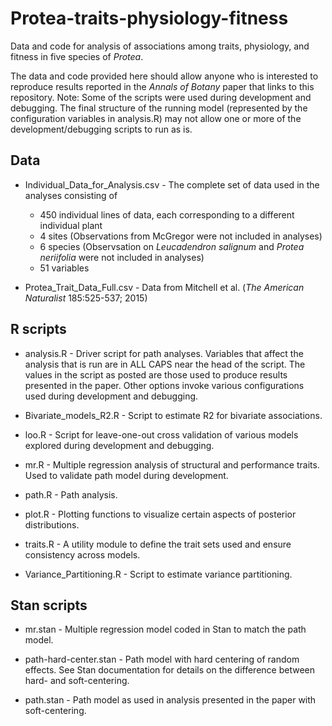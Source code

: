 # Protea-traits-physiology-fitness

Data and code for analysis of associations among traits, physiology,
and fitness in five species of _Protea_.

The data and code provided here should allow anyone who is interested
to reproduce results reported in the _Annals of Botany_ paper that
links to this repository. Note: Some of the scripts were used during
development and debugging. The final structure of the running model
(represented by the configuration variables in analysis.R) may not
allow one or more of the development/debugging scripts to run as is.

## Data

* Individual_Data_for_Analysis.csv - The complete set of data used in
the analyses consisting of

    - 450 individual lines of data, each corresponding to a different
      individual plant
    - 4 sites (Observations from McGregor were not included in analyses)
    - 6 species (Observsation on _Leucadendron salignum_ and _Protea
      neriifolia_ were not included in analyses)
    - 51 variables
* Protea_Trait_Data_Full.csv - Data from Mitchell et al. (_The American
  Naturalist_ 185:525-537; 2015)

## R scripts

* analysis.R - Driver script for path analyses. Variables that affect the
  analysis that is run are in ALL CAPS near the head of the script. The
  values in the script as posted are those used to produce results
  presented in the paper. Other options invoke various configurations
  used during development and debugging.
  
* Bivariate_models_R2.R - Script to estimate R2 for bivariate
  associations. 

* loo.R - Script for leave-one-out cross validation of various models
  explored during development and debugging.

* mr.R - Multiple regression analysis of structural and performance
  traits. Used to validate path model during development.
  
* path.R - Path analysis.

* plot.R - Plotting functions to visualize certain aspects of
  posterior distributions.
  
* traits.R - A utility module to define the trait sets used and ensure
  consistency across models.
  
* Variance_Partitioning.R - Script to estimate variance partitioning.
  
## Stan scripts

* mr.stan - Multiple regression model coded in Stan to match the path
  model.
  
* path-hard-center.stan - Path model with hard centering of random
  effects. See Stan documentation for details on the difference
  between hard- and soft-centering.
  
* path.stan - Path model as used in analysis presented in the paper
  with soft-centering.
  
